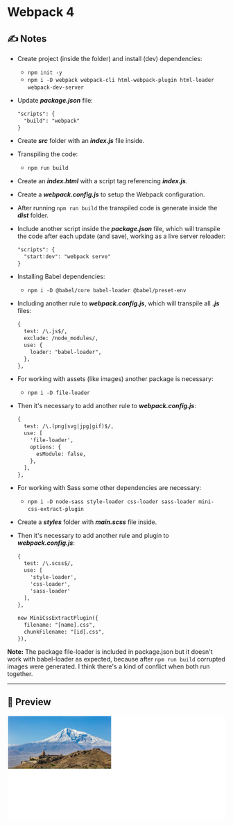 # Webpack 4

## :writing_hand: Notes

- Create project (inside the folder) and install (dev) dependencies:

  - `npm init -y`
  - `npm i -D webpack webpack-cli html-webpack-plugin html-loader webpack-dev-server`

- Update **_package.json_** file:
  ```
  "scripts": {
    "build": "webpack"
  }
  ```
- Create **_src_** folder with an **_index.js_** file inside.
- Transpiling the code:
  - `npm run build`
- Create an **_index.html_** with a script tag referencing **_index.js_**.
- Create a **_webpack.config.js_** to setup the Webpack configuration.
- After running `npm run build` the transpiled code is generate inside the **_dist_** folder.
- Include another script inside the **_package.json_** file, which will transpile the code after each update (and save), working as a live server reloader:
  ```
  "scripts": {
    "start:dev": "webpack serve"
  }
  ```
- Installing Babel dependencies:
  - `npm i -D @babel/core babel-loader @babel/preset-env`
- Including another rule to **_webpack.config.js_**, which will transpile all **_.js_** files:
  ```
  {
    test: /\.js$/,
    exclude: /node_modules/,
    use: {
      loader: "babel-loader",
    },
  },
  ```
- For working with assets (like images) another package is necessary:
  - `npm i -D file-loader`
- Then it's necessary to add another rule to **_webpack.config.js_**:

  ```
  {
    test: /\.(png|svg|jpg|gif)$/,
    use: [
      'file-loader',
      options: {
        esModule: false,
      },
    ],
  },
  ```

- For working with Sass some other dependencies are necessary:
  - `npm i -D node-sass style-loader css-loader sass-loader mini-css-extract-plugin`
- Create a **_styles_** folder with **_main.scss_** file inside.
- Then it's necessary to add another rule and plugin to **_webpack.config.js_**:

  ```
  {
    test: /\.scss$/,
    use: [
      'style-loader',
      'css-loader',
      'sass-loader'
    ],
  },
  ```

  ```
  new MiniCssExtractPlugin({
    filename: "[name].css",
    chunkFilename: "[id].css",
  }),
  ```

**Note:** The package file-loader is included in package.json but it doesn't work with babel-loader as expected, because after `npm run build` corrupted images were generated. I think there's a kind of conflict when both run together.

---

## :eyes: Preview

![Preview](preview.png)
